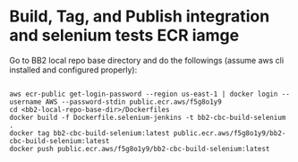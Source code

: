 # Build, Tag, and Publish integration and selenium tests ECR iamge

Go to BB2 local repo base directory and do the followings (assume aws cli installed and configured properly):

```

aws ecr-public get-login-password --region us-east-1 | docker login --username AWS --password-stdin public.ecr.aws/f5g8o1y9
cd <bb2-local-repo-base-dir>/Dockerfiles
docker build -f Dockerfile.selenium-jenkins -t bb2-cbc-build-selenium .
docker tag bb2-cbc-build-selenium:latest public.ecr.aws/f5g8o1y9/bb2-cbc-build-selenium:latest
docker push public.ecr.aws/f5g8o1y9/bb2-cbc-build-selenium:latest

```